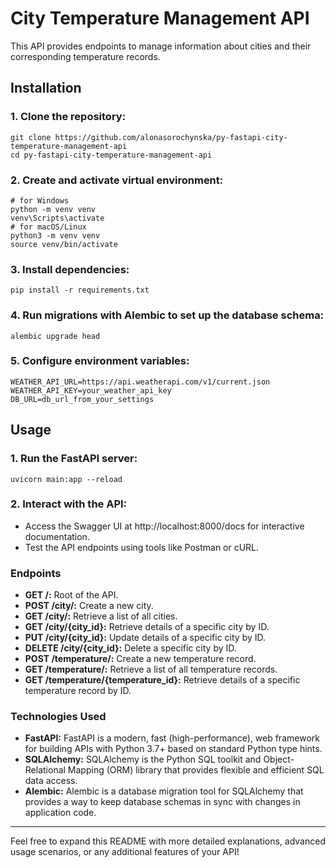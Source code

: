 # City Temperature Management API
This API provides endpoints to manage information about cities and their corresponding temperature records.

## Installation

### 1. Clone the repository:

```shell
git clone https://github.com/alonasorochynska/py-fastapi-city-temperature-management-api
cd py-fastapi-city-temperature-management-api
```

### 2. Create and activate virtual environment:

```shell
# for Windows
python -m venv venv
venv\Scripts\activate
# for macOS/Linux
python3 -m venv venv
source venv/bin/activate
```

### 3. Install dependencies:

```shell
pip install -r requirements.txt
```


### 4. Run migrations with Alembic to set up the database schema:

```shell
alembic upgrade head
```

### 5. Configure environment variables:

```shell
WEATHER_API_URL=https://api.weatherapi.com/v1/current.json
WEATHER_API_KEY=your_weather_api_key
DB_URL=db_url_from_your_settings
```

## Usage

### 1. Run the FastAPI server:

```shell
uvicorn main:app --reload
```

### 2. Interact with the API:

* Access the Swagger UI at http://localhost:8000/docs for interactive documentation.
* Test the API endpoints using tools like Postman or cURL.

### Endpoints

* <b>GET /:</b> Root of the API.
* <b>POST /city/:</b> Create a new city.
* <b>GET /city/:</b> Retrieve a list of all cities.
* <b>GET /city/{city_id}:</b> Retrieve details of a specific city by ID.
* <b>PUT /city/{city_id}:</b> Update details of a specific city by ID.
* <b>DELETE /city/{city_id}:</b> Delete a specific city by ID.
* <b>POST /temperature/:</b> Create a new temperature record.
* <b>GET /temperature/:</b> Retrieve a list of all temperature records.
* <b>GET /temperature/{temperature_id}:</b> Retrieve details of a specific temperature record by ID.

### Technologies Used
* <b>FastAPI:</b> FastAPI is a modern, fast (high-performance), web framework for building APIs with Python 3.7+ based on standard Python type hints.
* <b>SQLAlchemy:</b> SQLAlchemy is the Python SQL toolkit and Object-Relational Mapping (ORM) library that provides flexible and efficient SQL data access.
* <b>Alembic:</b> Alembic is a database migration tool for SQLAlchemy that provides a way to keep database schemas in sync with changes in application code.
<hr>
Feel free to expand this README with more detailed explanations, advanced usage scenarios, or any additional features of your API!